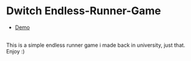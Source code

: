 # Dwitch Endless-Runner-Game

- [Demo](https://nikoskaloritis.github.io/Dwitch---Endless-Runner-Game/)
 </br>
This is a simple endless runner game i made back in university, just that. Enjoy :)
